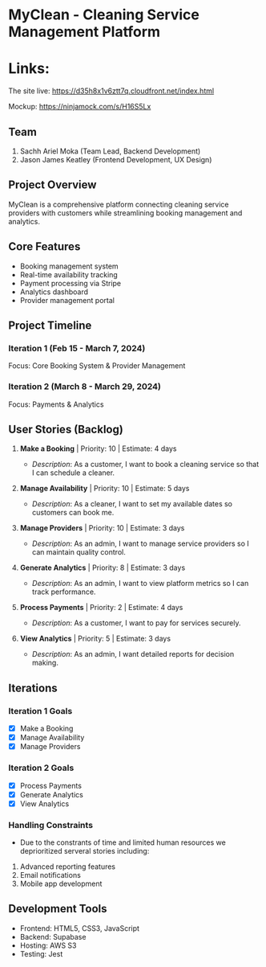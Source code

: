 # MyClean - Cleaning Service Management Platform

# Links:
The site live: https://d35h8x1v6ztt7q.cloudfront.net/index.html

Mockup: https://ninjamock.com/s/H16S5Lx

## Team
1. Sachh Ariel Moka (Team Lead, Backend Development)
2. Jason James Keatley (Frontend Development, UX Design)

## Project Overview
MyClean is a comprehensive platform connecting cleaning service providers with customers while streamlining booking management and analytics.

## Core Features
- Booking management system
- Real-time availability tracking
- Payment processing via Stripe
- Analytics dashboard
- Provider management portal

## Project Timeline
### Iteration 1 (Feb 15 - March 7, 2024)
Focus: Core Booking System & Provider Management

### Iteration 2 (March 8 - March 29, 2024)
Focus: Payments & Analytics

## User Stories (Backlog)
1. **Make a Booking** | Priority: 10 | Estimate: 4 days
   - *Description*: As a customer, I want to book a cleaning service so that I can schedule a cleaner.

2. **Manage Availability** | Priority: 10 | Estimate: 5 days
   - *Description*: As a cleaner, I want to set my available dates so customers can book me.

3. **Manage Providers** | Priority: 10 | Estimate: 3 days
   - *Description*: As an admin, I want to manage service providers so I can maintain quality control.

4. **Generate Analytics** | Priority: 8 | Estimate: 3 days
   - *Description*: As an admin, I want to view platform metrics so I can track performance.

5. **Process Payments** | Priority: 2 | Estimate: 4 days
   - *Description*: As a customer, I want to pay for services securely.

6. **View Analytics** | Priority: 5 | Estimate: 3 days
   - *Description*: As an admin, I want detailed reports for decision making.

## Iterations

### Iteration 1 Goals
- [x] Make a Booking
- [x] Manage Availability
- [x] Manage Providers

### Iteration 2 Goals
- [x] Process Payments
- [x] Generate Analytics
- [x] View Analytics

### Handling Constraints
- Due to the constrants of time and limited human resources we deprioritized serveral stories including:
1. Advanced reporting features
2. Email notifications
3. Mobile app development

## Development Tools
- Frontend: HTML5, CSS3, JavaScript
- Backend: Supabase
- Hosting: AWS S3
- Testing: Jest